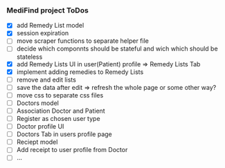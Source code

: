 ### MediFind project ToDos

- [x] add Remedy List model
- [x] session expiration
- [ ] move scraper functions to separate helper file
- [ ] decide which componnts should be stateful and wich which should be stateless
- [x] add Remedy Lists UI in user(Patient) profile => Remedy Lists Tab
- [x] implement adding remedies to Remedy Lists
- [ ] remove and edit lists
- [ ] save the data after edit => refresh the whole page or some other way?
- [ ] move css to separate css files
- [ ] Doctors model
- [ ] Association Doctor and Patient
- [ ] Register as chosen user type
- [ ] Doctor profile UI 
- [ ] Doctors Tab in users profile page
- [ ] Reciept model
- [ ] Add receipt to user profile from Doctor
- [ ] ...